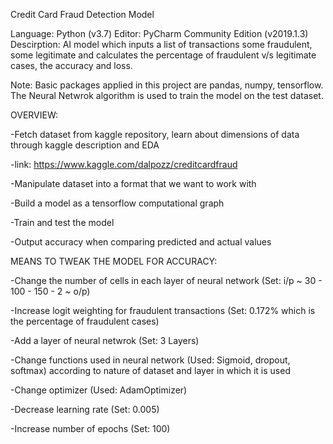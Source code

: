 Credit Card Fraud Detection Model

Language: Python (v3.7)
Editor: PyCharm Community Edition (v2019.1.3)
Descirption: AI model which inputs a list of transactions some fraudulent, some legitimate 
and calculates the percentage of fraudulent v/s legitimate cases, the accuracy and loss.

Note:
Basic packages applied in this project are pandas, numpy, tensorflow. The Neural Netwrok algorithm is used to train
the model on the test dataset.

OVERVIEW:

-Fetch dataset from kaggle repository, learn about dimensions of data through kaggle description and EDA

-link: https://www.kaggle.com/dalpozz/creditcardfraud

-Manipulate dataset into a format that we want to work with

-Build a model as a tensorflow computational graph

-Train and test the model

-Output accuracy when comparing predicted and actual values

MEANS TO TWEAK THE MODEL FOR ACCURACY:

-Change the number of cells in each layer of neural network (Set: i/p ~ 30 - 100 - 150 - 2 ~ o/p)

-Increase logit weighting for fraudulent transactions (Set: 0.172% which is the percentage of fraudulent cases)

-Add a layer of neural netwrok (Set: 3 Layers)

-Change functions used in neural network (Used: Sigmoid, dropout, softmax) according to nature of dataset and layer
 in which it is used

-Change optimizer (Used: AdamOptimizer)

-Decrease learning rate (Set: 0.005)

-Increase number of epochs (Set: 100)
